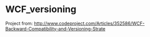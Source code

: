 # WCF_versioning
Project from:
http://www.codeproject.com/Articles/352586/WCF-Backward-Compatibility-and-Versioning-Strate
